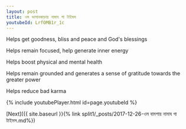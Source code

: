 ```yaml
---
layout: post
title: ওম ভাসানকাড়ায় নামায গা টাইমস
youtubeId: LrfOMB1r_1c
---
```

 
 
Helps get goodness, bliss and peace and God's blessings
 
Helps remain focused, help generate inner energy 
 
Helps boost physical and mental health 
 
Helps remain grounded and generates a sense of gratitude towards the greater power 
 
Helps reduce bad karma
 
 
 
 


{% include youtubePlayer.html id=page.youtubeId %}
 
[Next]({{ site.baseurl }}{% link  split1/_posts/2017-12-26-ওম বামশায় নামায গা টাইমস.md%})
 
